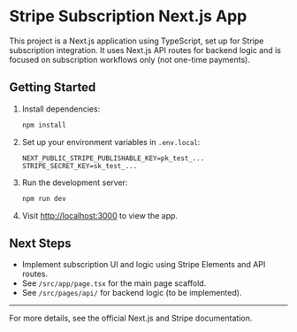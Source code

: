 # Stripe Subscription Next.js App

This project is a Next.js application using TypeScript, set up for Stripe subscription integration. It uses Next.js API routes for backend logic and is focused on subscription workflows only (not one-time payments).

## Getting Started

1. Install dependencies:
   ```bash
   npm install
   ```
2. Set up your environment variables in `.env.local`:
   ```env
   NEXT_PUBLIC_STRIPE_PUBLISHABLE_KEY=pk_test_...
   STRIPE_SECRET_KEY=sk_test_...
   ```
3. Run the development server:
   ```bash
   npm run dev
   ```
4. Visit [http://localhost:3000](http://localhost:3000) to view the app.

## Next Steps
- Implement subscription UI and logic using Stripe Elements and API routes.
- See `/src/app/page.tsx` for the main page scaffold.
- See `/src/pages/api/` for backend logic (to be implemented).

---

For more details, see the official Next.js and Stripe documentation.
